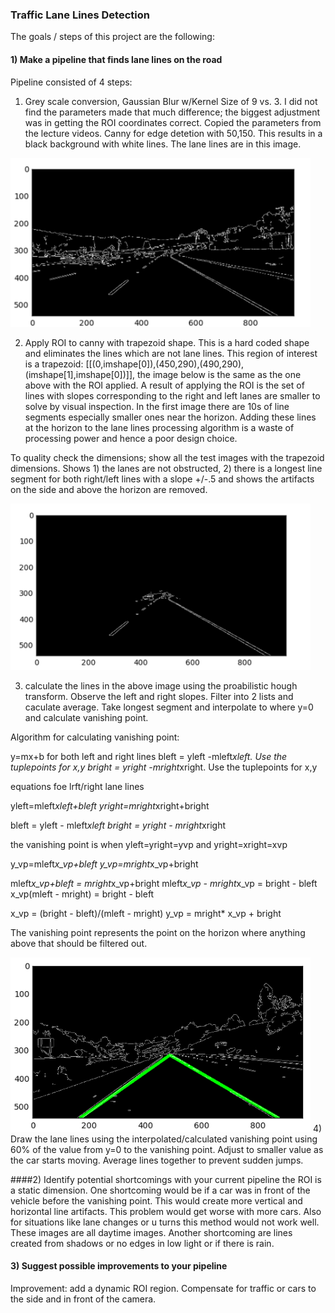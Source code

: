 ### Traffic Lane Lines Detection

The goals / steps of this project are the following:

#### 1)  Make a pipeline that finds lane lines on the road

Pipeline consisted of 4 steps:

1) Grey scale conversion, Gaussian Blur w/Kernel Size of 9 vs. 3. I did not find the parameters made that much difference; the biggest adjustment was in getting the ROI coordinates correct. Copied the parameters from the lecture videos.  Canny for edge detetion with 50,150. This results in a black background with white lines. The lane lines are in this image.

<img src='canny.png' width="480" />

2) Apply ROI to canny with trapezoid shape. This is a hard coded shape and eliminates the lines which are not lane lines. This region of interest is a trapezoid: 
    [[(0,imshape[0]),(450,290),(490,290),(imshape[1],imshape[0])]], the image below is the same as the one above with the ROI applied. A result of applying the ROI is the set of lines with slopes corresponding to the right and left lanes are smaller to solve by visual inspection. In the first image there are 10s of line segments especially smaller ones near the horizon. Adding these lines at the horizon to the lane lines processing algorithm is a waste of processing power and hence a poor design choice. 

To quality check the dimensions; show all the test images with the trapezoid dimensions. Shows 1) the lanes are not obstructed, 2) there is a longest line segment for both right/left lines with a slope +/-.5 and shows the artifacts on the side and above the horizon are removed.  



<img src='cannyroi.png' width="480" />

3) calculate the lines in the above image using the proabilistic hough transform. Observe the left and right slopes. Filter into 2 lists and caculate average. Take longest segment and interpolate to where y=0 and calculate vanishing point. 


Algorithm for calculating vanishing point: 

y=mx+b for both left and right lines
bleft = yleft -mleft*xleft. Use the tuplepoints for x,y
bright = yright -mright*xright. Use the tuplepoints for x,y

equations foe lrft/right lane lines

yleft=mleft*xleft+bleft
yright=mright*xright+bright

bleft = yleft - mleft*xleft
bright = yright - mright*xright

the vanishing point is when yleft=yright=yvp and yright=xright=xvp

y_vp=mleft*x_vp+bleft
y_vp=mright*x_vp+bright

mleft*x_vp+bleft = mright*x_vp+bright
mleft*x_vp - mright*x_vp = bright - bleft
x_vp(mleft - mright) = bright - bleft

x_vp = (bright - bleft)/(mleft - mright)
y_vp = mright* x_vp + bright

The vanishing point represents the point on the horizon where anything above that should be filtered out. 




<img src='vanishingpoint.png' width="480">
4)  Draw the lane lines using the interpolated/calculated vanishing point using 60% of the value from y=0 to the vanishing point. Adjust to smaller value as the car starts moving. Average lines together to prevent sudden jumps.

####2) Identify potential shortcomings with your current pipeline
the ROI is a static dimension. One shortcoming would be if a car was in front of the vehicle before the vanishing point. This would create more vertical and horizontal line artifacts. This problem would get worse with more cars. Also for situations like lane changes or u turns this method would not work well. 
These images are all daytime images. Another shortcoming are lines created from shadows or no edges in low light or if there is rain. 


#### 3) Suggest possible improvements to your pipeline
Improvement: add a dynamic ROI region. Compensate for traffic or cars to the side and in front of the camera. 

